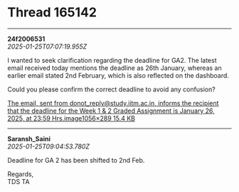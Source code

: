 # Thread 165142


---
**24f2006531**  
*2025-01-25T07:07:19.955Z*


I wanted to seek clarification regarding the deadline for GA2. The latest email received today mentions the deadline as 26th January, whereas an earlier email stated 2nd February, which is also reflected on the dashboard.

Could you please confirm the correct deadline to avoid any confusion?  


[The email, sent from donot_reply@study.iitm.ac.in, informs the recipient that the deadline for the Week 1 & 2 Graded Assignment is January 26, 2025, at 23:59 Hrs.image1056×289 15.4 KB](https://europe1.discourse-cdn.com/flex013/uploads/iitm/original/3X/f/6/f678f69ef208b0d9fed9278ebefe295284766035.png "image")




---
**Saransh_Saini**  
*2025-01-25T09:04:53.780Z*


Deadline for GA 2 has been shifted to 2nd Feb.

Regards,  
TDS TA


